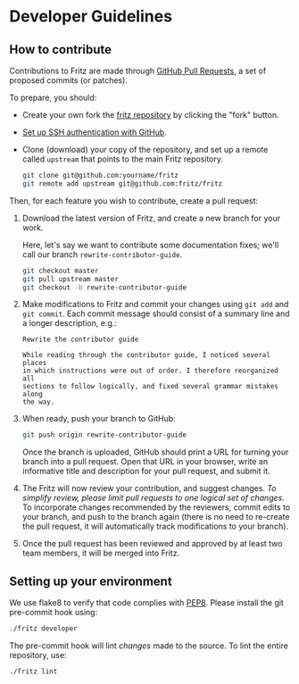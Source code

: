 # Developer Guidelines

## How to contribute

Contributions to Fritz are made through [GitHub Pull Requests](https://help.github.com/en/github/collaborating-with-issues-and-pull-requests/about-pull-requests), a set of proposed commits (or patches).

To prepare, you should:

- Create your own fork the [fritz repository](https://github.com/fritz-marshal/fritz) by clicking the "fork" button.

- [Set up SSH authentication with GitHub](https://help.github.com/en/github/authenticating-to-github/connecting-to-github-with-ssh).

- Clone (download) your copy of the repository, and set up a remote called `upstream` that points to the main Fritz repository.

  ```sh
  git clone git@github.com:yourname/fritz
  git remote add upstream git@github.com:fritz/fritz
  ```

Then, for each feature you wish to contribute, create a pull request:

1. Download the latest version of Fritz, and create a new branch for your work.

   Here, let's say we want to contribute some documentation fixes; we'll call our branch `rewrite-contributor-guide`.

   ```sh
   git checkout master
   git pull upstream master
   git checkout -b rewrite-contributor-guide
   ```

1. Make modifications to Fritz and commit your changes using `git add` and `git commit`.  Each commit message should consist of a summary line and a longer description, e.g.:

   ```text
   Rewrite the contributor guide

   While reading through the contributor guide, I noticed several places
   in which instructions were out of order. I therefore reorganized all
   sections to follow logically, and fixed several grammar mistakes along
   the way.
   ```

1. When ready, push your branch to GitHub:

   ```sh
   git push origin rewrite-contributor-guide
   ```

   Once the branch is uploaded, GitHub should print a URL for turning your branch into a pull request.  Open that URL in your browser, write an informative title and description for your pull request, and submit it.

1. The Fritz will now review your contribution, and suggest changes.  *To simplify review, please limit pull requests to one logical set of changes.* To incorporate changes recommended by the reviewers, commit edits to your branch, and push to the branch again (there is no need to re-create the pull request, it will automatically track modifications to your branch).

1. Once the pull request has been reviewed and approved by at least two team members, it will be merged into Fritz.

## Setting up your environment

We use flake8 to verify that code complies with [PEP8](https://www.python.org/dev/peps/pep-0008/).  Please install the git pre-commit hook using:

```sh
./fritz developer
```

The pre-commit hook will lint *changes* made to the source.  To lint
the entire repository, use:

```sh
./fritz lint
```

